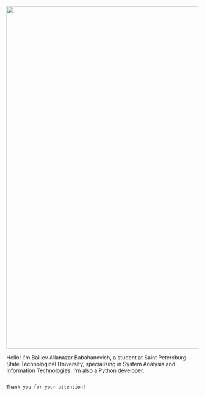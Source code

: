 <div id="header">
  <img src="https://media.giphy.com/media/V4NSR1NG2p0KeJJyr5/giphy.gif" width="900"/>
</div>

Hello! I'm Bailiev Allanazar Babahanovich,
a student at Saint Petersburg State Technological University,
specializing in System Analysis and Information Technologies. 
		I’m also a Python developer. 
                                                                                                                                                                      
                                                                                                                                                                      
                                                                                          Thank you for your attention!
